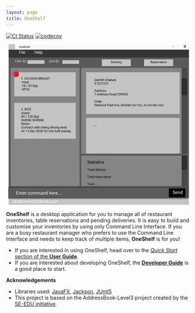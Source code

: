 ```yaml
---
layout: page
title: OneShelf
---
```


[![CI Status](https://github.com/se-edu/addressbook-level3/workflows/Java%20CI/badge.svg)](https://github.com/AY2021S1-CS2103T-T12-1/tp/actions)
[![codecov](https://codecov.io/gh/se-edu/addressbook-level3/branch/master/graph/badge.svg)](https://codecov.io/gh/AY2021S1-CS2103T-T12-1/tp)

![Ui](images/Ui.png)

**OneShelf** is a desktop application for you to manage all of restaurant inventories,
table reservations and pending deliveries. It is easy to build and customise your inventories
by using only Command Line Interface. If you are a busy restaurant manager who prefers
to use the Command Line Interface and needs to keep track of multiple items,
 **OneShelf** is for you!

* If you are interested in using OneShelf, head over to the [_Quick Start_ section of the **User Guide**](UserGuide.html#quick-start).
* If you are interested about developing OneShelf, the [**Developer Guide**](DeveloperGuide.html) is a good place to start.


**Acknowledgements**

* Libraries used: [JavaFX](https://openjfx.io/), [Jackson](https://github.com/FasterXML/jackson), [JUnit5](https://github.com/junit-team/junit5)
* This project is based on the AddressBook-Level3 project created by the [SE-EDU initiative](https://se-education.org).
